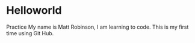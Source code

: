 # Helloworld
Practice
My name is Matt Robinson, I am learning to code. This is my first time using Git Hub.
